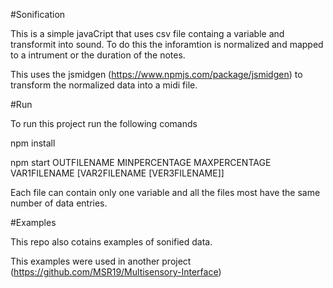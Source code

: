 #Sonification

This is a simple javaCript that uses csv file containg a variable and transformit into sound. 
To do this the inforamtion is normalized and mapped to a intrument or the duration of the notes.

This uses the jsmidgen (https://www.npmjs.com/package/jsmidgen) to transform the normalized data into a midi file.

#Run

To run this project run the following comands

npm install

npm start OUTFILENAME MINPERCENTAGE MAXPERCENTAGE VAR1FILENAME [VAR2FILENAME [VER3FILENAME]]

Each file can contain only one variable and all the files most have the same number of data entries.

#Examples 

This repo also cotains examples of sonified data.

This examples were used in another project (https://github.com/MSR19/Multisensory-Interface)